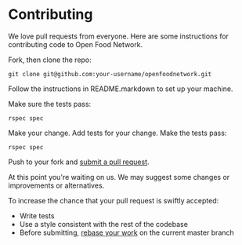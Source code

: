 # Contributing

We love pull requests from everyone. Here are some instructions for
contributing code to Open Food Network.

Fork, then clone the repo:

    git clone git@github.com:your-username/openfoodnetwork.git

Follow the instructions in README.markdown to set up your machine.

Make sure the tests pass:

    rspec spec

Make your change. Add tests for your change. Make the tests pass:

    rspec spec

Push to your fork and [submit a pull request][pr].

[pr]: https://github.com/openfoodfoundation/openfoodnetwork/compare/

At this point you're waiting on us. We may suggest some changes or
improvements or alternatives.

To increase the chance that your pull request is swiftly accepted:

* Write tests
* Use a style consistent with the rest of the codebase
* Before submitting, [rebase your work][rebase] on the current master branch

[rebase]: https://www.atlassian.com/git/tutorials/merging-vs-rebasing/workflow-walkthrough
